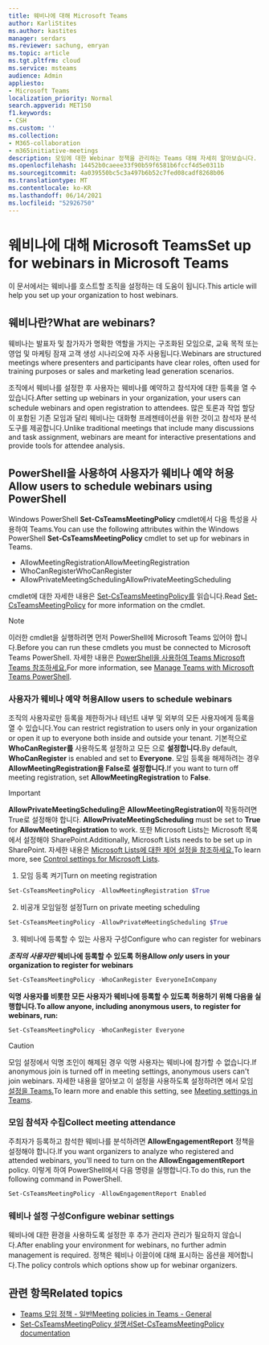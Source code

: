 ```yaml
---
title: 웨비나에 대해 Microsoft Teams
author: KarliStites
ms.author: kastites
manager: serdars
ms.reviewer: sachung, emryan
ms.topic: article
ms.tgt.pltfrm: cloud
ms.service: msteams
audience: Admin
appliesto:
- Microsoft Teams
localization_priority: Normal
search.appverid: MET150
f1.keywords:
- CSH
ms.custom: ''
ms.collection:
- M365-collaboration
- m365initiative-meetings
description: 모임에 대한 Webinar 정책을 관리하는 Teams 대해 자세히 알아보습니다.
ms.openlocfilehash: 14452b0caeee33f90b59f6581b6fccf4d5e0311b
ms.sourcegitcommit: 4a039550bc5c3a497b6b52c7fed08cadf8268b06
ms.translationtype: MT
ms.contentlocale: ko-KR
ms.lasthandoff: 06/14/2021
ms.locfileid: "52926750"
---
```

# <a name="set-up-for-webinars-in-microsoft-teams"></a><span data-ttu-id="b0031-103">웨비나에 대해 Microsoft Teams</span><span class="sxs-lookup"><span data-stu-id="b0031-103">Set up for webinars in Microsoft Teams</span></span>

<span data-ttu-id="b0031-104">이 문서에서는 웨비나를 호스트할 조직을 설정하는 데 도움이 됩니다.</span><span class="sxs-lookup"><span data-stu-id="b0031-104">This article will help you set up your organization to host webinars.</span></span>

## <a name="what-are-webinars"></a><span data-ttu-id="b0031-105">웨비나란?</span><span class="sxs-lookup"><span data-stu-id="b0031-105">What are webinars?</span></span>

<span data-ttu-id="b0031-106">웨비나는 발표자 및 참가자가 명확한 역할을 가지는 구조화된 모임으로, 교육 목적 또는 영업 및 마케팅 잠재 고객 생성 시나리오에 자주 사용됩니다.</span><span class="sxs-lookup"><span data-stu-id="b0031-106">Webinars are structured meetings where presenters and participants have clear roles, often used for training purposes or sales and marketing lead generation scenarios.</span></span>

<span data-ttu-id="b0031-107">조직에서 웨비나를 설정한 후 사용자는 웨비나를 예약하고 참석자에 대한 등록을 열 수 있습니다.</span><span class="sxs-lookup"><span data-stu-id="b0031-107">After setting up webinars in your organization, your users can schedule webinars and open registration to attendees.</span></span> <span data-ttu-id="b0031-108">많은 토론과 작업 할당이 포함된 기존 모임과 달리 웨비나는 대화형 프레젠테이션을 위한 것이고 참석자 분석 도구를 제공합니다.</span><span class="sxs-lookup"><span data-stu-id="b0031-108">Unlike traditional meetings that include many discussions and task assignment, webinars are meant for interactive presentations and provide tools for attendee analysis.</span></span>

## <a name="allow-users-to-schedule-webinars-using-powershell"></a><span data-ttu-id="b0031-109">PowerShell을 사용하여 사용자가 웨비나 예약 허용</span><span class="sxs-lookup"><span data-stu-id="b0031-109">Allow users to schedule webinars using PowerShell</span></span>

<span data-ttu-id="b0031-110">Windows PowerShell **Set-CsTeamsMeetingPolicy** cmdlet에서 다음 특성을 사용하여 Teams.</span><span class="sxs-lookup"><span data-stu-id="b0031-110">You can use the following attributes within the Windows PowerShell **Set-CsTeamsMeetingPolicy** cmdlet to set up for webinars in Teams.</span></span>

- <span data-ttu-id="b0031-111">AllowMeetingRegistration</span><span class="sxs-lookup"><span data-stu-id="b0031-111">AllowMeetingRegistration</span></span>
- <span data-ttu-id="b0031-112">WhoCanRegister</span><span class="sxs-lookup"><span data-stu-id="b0031-112">WhoCanRegister</span></span>
- <span data-ttu-id="b0031-113">AllowPrivateMeetingScheduling</span><span class="sxs-lookup"><span data-stu-id="b0031-113">AllowPrivateMeetingScheduling</span></span>

<span data-ttu-id="b0031-114">cmdlet에 대한 자세한 내용은 [Set-CsTeamsMeetingPolicy를](/powershell/module/skype/set-csteamsmeetingpolicy) 읽습니다.</span><span class="sxs-lookup"><span data-stu-id="b0031-114">Read [Set-CsTeamsMeetingPolicy](/powershell/module/skype/set-csteamsmeetingpolicy) for more information on the cmdlet.</span></span>

> [!NOTE]
> <span data-ttu-id="b0031-115">이러한 cmdlet을 실행하려면 먼저 PowerShell에 Microsoft Teams 있어야 합니다.</span><span class="sxs-lookup"><span data-stu-id="b0031-115">Before you can run these cmdlets you must be connected to Microsoft Teams PowerShell.</span></span> <span data-ttu-id="b0031-116">자세한 내용은 [PowerShell을 사용하여 Teams Microsoft Teams 참조하세요.](/microsoftteams/teams-powershell-managing-teams)</span><span class="sxs-lookup"><span data-stu-id="b0031-116">For more information, see [Manage Teams with Microsoft Teams PowerShell](/microsoftteams/teams-powershell-managing-teams).</span></span>

### <a name="allow-users-to-schedule-webinars"></a><span data-ttu-id="b0031-117">사용자가 웨비나 예약 허용</span><span class="sxs-lookup"><span data-stu-id="b0031-117">Allow users to schedule webinars</span></span>

<span data-ttu-id="b0031-118">조직의 사용자로만 등록을 제한하거나 테넌트 내부 및 외부의 모든 사용자에게 등록을 열 수 있습니다.</span><span class="sxs-lookup"><span data-stu-id="b0031-118">You can restrict registration to users only in your organization or open it up to everyone both inside and outside your tenant.</span></span> <span data-ttu-id="b0031-119">기본적으로 **WhoCanRegister를** 사용하도록 설정하고 모든 으로 **설정합니다.**</span><span class="sxs-lookup"><span data-stu-id="b0031-119">By default, **WhoCanRegister** is enabled and set to **Everyone**.</span></span> <span data-ttu-id="b0031-120">모임 등록을 해제하려는 경우 **AllowMeetingRegistration을 False로** **설정합니다.**</span><span class="sxs-lookup"><span data-stu-id="b0031-120">If you want to turn off meeting registration, set **AllowMeetingRegistration** to **False**.</span></span>

> [!IMPORTANT]
> <span data-ttu-id="b0031-121">**AllowPrivateMeetingScheduling은** **AllowMeetingRegistration이** 작동하려면 True로 설정해야 합니다. </span><span class="sxs-lookup"><span data-stu-id="b0031-121">**AllowPrivateMeetingScheduling** must be set to **True** for **AllowMeetingRegistration** to work.</span></span> <span data-ttu-id="b0031-122">또한 Microsoft Lists는 Microsoft 목록에서 설정해야 SharePoint.</span><span class="sxs-lookup"><span data-stu-id="b0031-122">Additionally, Microsoft Lists needs to be set up in SharePoint.</span></span> <span data-ttu-id="b0031-123">자세한 내용은 [Microsoft Lists에 대한 제어 설정을 참조하세요.](/sharepoint/control-lists)</span><span class="sxs-lookup"><span data-stu-id="b0031-123">To learn more, see [Control settings for Microsoft Lists](/sharepoint/control-lists).</span></span>

1. <span data-ttu-id="b0031-124">모임 등록 켜기</span><span class="sxs-lookup"><span data-stu-id="b0031-124">Turn on meeting registration</span></span>

```powershell
Set-CsTeamsMeetingPolicy -AllowMeetingRegistration $True
```

2. <span data-ttu-id="b0031-125">비공개 모임일정 설정</span><span class="sxs-lookup"><span data-stu-id="b0031-125">Turn on private meeting scheduling</span></span>

```powershell
Set-CsTeamsMeetingPolicy -AllowPrivateMeetingScheduling $True
```

3. <span data-ttu-id="b0031-126">웨비나에 등록할 수 있는 사용자 구성</span><span class="sxs-lookup"><span data-stu-id="b0031-126">Configure who can register for webinars</span></span>

<span data-ttu-id="b0031-127">***조직의 사용자만* 웨비나에 등록할 수 있도록 허용**</span><span class="sxs-lookup"><span data-stu-id="b0031-127">**Allow *only* users in your organization to register for webinars**</span></span>

```powershell
Set-CsTeamsMeetingPolicy -WhoCanRegister EveryoneInCompany
```

<span data-ttu-id="b0031-128">**익명 사용자를 비롯한 모든 사용자가 웨비나에 등록할 수 있도록 허용하기 위해 다음을 실행합니다.**</span><span class="sxs-lookup"><span data-stu-id="b0031-128">**To allow anyone, including anonymous users, to register for webinars, run:**</span></span>

```powershell
Set-CsTeamsMeetingPolicy -WhoCanRegister Everyone
```

> [!CAUTION]
> <span data-ttu-id="b0031-129">모임 설정에서 익명 조인이 해제된 경우 익명 사용자는 웨비나에 참가할 수 없습니다.</span><span class="sxs-lookup"><span data-stu-id="b0031-129">If anonymous join is turned off in meeting settings, anonymous users can't join webinars.</span></span> <span data-ttu-id="b0031-130">자세한 내용을 알아보고 이 설정을 사용하도록 설정하려면 에서 모임 [설정을 Teams.](meeting-settings-in-teams.md)</span><span class="sxs-lookup"><span data-stu-id="b0031-130">To learn more and enable this setting, see [Meeting settings in Teams](meeting-settings-in-teams.md).</span></span>

### <a name="collect-meeting-attendance"></a><span data-ttu-id="b0031-131">모임 참석자 수집</span><span class="sxs-lookup"><span data-stu-id="b0031-131">Collect meeting attendance</span></span>

<span data-ttu-id="b0031-132">주최자가 등록하고 참석한 웨비나를 분석하려면 **AllowEngagementReport** 정책을 설정해야 합니다.</span><span class="sxs-lookup"><span data-stu-id="b0031-132">If you want organizers to analyze who registered and attended webinars, you'll need to turn on the **AllowEngagementReport** policy.</span></span> <span data-ttu-id="b0031-133">이렇게 하여 PowerShell에서 다음 명령을 실행합니다.</span><span class="sxs-lookup"><span data-stu-id="b0031-133">To do this, run the following command in PowerShell.</span></span>

```powershell
Set-CsTeamsMeetingPolicy -AllowEngagementReport Enabled
```

### <a name="configure-webinar-settings"></a><span data-ttu-id="b0031-134">웨비나 설정 구성</span><span class="sxs-lookup"><span data-stu-id="b0031-134">Configure webinar settings</span></span>

<span data-ttu-id="b0031-135">웨비나에 대한 환경을 사용하도록 설정한 후 추가 관리자 관리가 필요하지 않습니다.</span><span class="sxs-lookup"><span data-stu-id="b0031-135">After enabling your environment for webinars, no further admin management is required.</span></span> <span data-ttu-id="b0031-136">정책은 웨비나 이끌이에 대해 표시하는 옵션을 제어합니다.</span><span class="sxs-lookup"><span data-stu-id="b0031-136">The policy controls which options show up for webinar organizers.</span></span>

## <a name="related-topics"></a><span data-ttu-id="b0031-137">관련 항목</span><span class="sxs-lookup"><span data-stu-id="b0031-137">Related topics</span></span>

- [<span data-ttu-id="b0031-138">Teams 모임 정책 - 일반</span><span class="sxs-lookup"><span data-stu-id="b0031-138">Meeting policies in Teams - General</span></span>](meeting-policies-in-teams-general.md)
- [<span data-ttu-id="b0031-139">Set-CsTeamsMeetingPolicy 설명서</span><span class="sxs-lookup"><span data-stu-id="b0031-139">Set-CsTeamsMeetingPolicy documentation</span></span>](/powershell/module/skype/set-csteamsmeetingpolicy)
